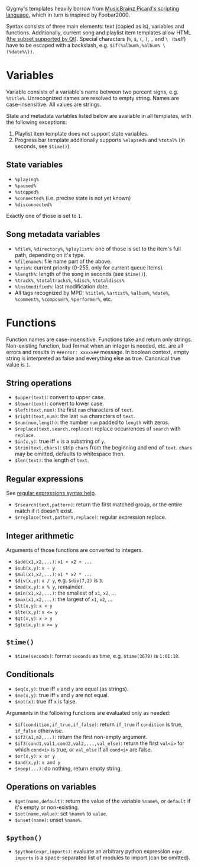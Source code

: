 Qygmy's templates heavily borrow from [MusicBrainz Picard's scripting language][1],
which in turn is inspired by Foobar2000.

[1]: http://musicbrainz.org/doc/MusicBrainz_Picard/Documentation/Scripting

Syntax consists of three main elements: text (copied as is), variables and
functions. Additionally, current song and playlist item templates allow HTML
([the subset supported by Qt][2]). Special characters (`%`, `$`, `(`, `)`, `,`
and `\ ` itself) have to be escaped with a backslash, e.g. `$if(%album%,%album% \(%date%\))`.

[2]: https://qt-project.org/doc/qt-4.8/richtext-html-subset.html


Variables
=========

Variable consists of a variable's name between two percent signs, e.g. `%title%`.
Unrecognized names are resolved to empty string. Names are case-insensitive.
All values are strings.

State and metadata variables listed below are available in all templates, with
the following exceptions:

1. Playlist item template does not support state variables.
2. Progress bar template additionally supports `%elapsed%` and `%total%` (in
seconds, see `$time()`).

State variables
---------------

- `%playing%`
- `%paused%`
- `%stopped%`
- `%connected%` (i.e. precise state is not yet known)
- `%disconnected%`

Exactly one of those is set to `1`.

Song metadata variables
-----------------------

- `%file%`, `%directory%`, `%playlist%`: one of those is set to the item's
    full path, depending on it's type.
- `%filename%`: file name part of the above.
- `%prio%`: current priority (0-255, only for current queue items).
- `%length%`: length of the song in seconds (see `$time()`).
- `%track%`, `%totaltracks%`, `%disc%`, `%totaldiscs%`
- `%lastmodified%`: last modification date.
- All tags recognized by MPD: `%title%`, `%artist%`, `%album%`, `%date%`,
    `%comment%`, `%composer%`, `%performer%`, etc.


Functions
=========

Function names are case-insensitive. Functions take and return only strings.
Non-existing function, bad format when an integer is needed, etc. are all
errors and results in `##error: xxxxx##` message. In boolean context, empty
string is interpreted as false and everything else as true. Canonical true
value is `1`.

String operations
-----------------

- `$upper(text)`: convert to upper case.
- `$lower(text)`: convert to lower case.
- `$left(text,num)`: the first `num` characters of `text`.
- `$right(text,num)`: the last `num` characters of `text`.
- `$num(num,length)`: the number `num` padded to `length` with zeros.
- `$replace(text,search,replace)`: replace occurrences of `search` with `replace`.
- `$in(x,y)`: true iff `x` is a substring of `y`.
- `$trim(text,chars)`: strip `chars` from the beginning and end of `text`.
    `chars` may be omitted, defaults to whitespace then.
- `$len(text)`: the length of `text`.

Regular expressions
-------------------

See [regular expressions syntax help][3].

[3]: http://docs.python.org/3/library/re.html#regular-expression-syntax

- `$rsearch(text,pattern)`: return the first matched group, or the entire match
    if it doesn't exist.
- `$rreplace(text,pattern,replace)`: regular expression replace.

Integer arithmetic
------------------

Arguments of those functions are converted to integers.

- `$add(x1,x2,...)`: `x1 + x2 + ...`
- `$sub(x,y)`: `x - y`
- `$mul(x1,x2,...)`: `x1 * x2 * ...`
- `$div(x,y)`: `x / y`, e.g. `$div(7,2)` is `3`.
- `$mod(x,y)`: `x % y`, remainder.
- `$min(x1,x2,...)`: the smallest of `x1`, `x2`, ...
- `$max(x1,x2,...)`: the largest of `x1`, `x2`, ...
- `$lt(x,y)`: `x < y`
- `$lte(x,y)`: `x <= y`
- `$gt(x,y)`: `x > y`
- `$gte(x,y)`: `x >= y`

`$time()`
---------

- `$time(seconds)`: format `seconds` as time, e.g. `$time(3678)` is `1:01:18`.

Conditionals
------------

- `$eq(x,y)`: true iff `x` and `y` are equal (as strings).
- `$ne(x,y)`: true iff `x` and `y` are not equal.
- `$not(x)`: true iff `x` is false.

Arguments in the following functions are evaluated only as needed:

- `$if(condition,if_true,if_false)`: return `if_true` if `condition` is true,
    `if_false` otherwise.
- `$if2(a1,a2,...)`: return the first non-empty argument.
- `$if3(cond1,val1,cond2,val2,...,val_else)`: return the first `val<i>` for
    which `cond<i>` is true, or `val_else` if all `cond<i>` are false.
- `$or(x,y)`: `x or y`
- `$and(x,y)`: `x and y`
- `$noop(...)`: do nothing, return empty string.

Operations on variables
-----------------------

- `$get(name,default)`: return the value of the variable `%name%`, or `default`
    if it's empty or non-existing.
- `$set(name,value)`: set `%name%` to `value`.
- `$unset(name)`: unset `%name%`.

`$python()`
-----------

- `$python(expr,imports)`: evaluate an arbitrary python expression `expr`.
    `imports` is a space-separated list of modules to import (can be omitted).

